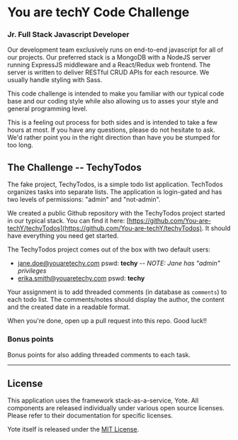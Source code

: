You are techY Code Challenge
======
### Jr. Full Stack Javascript Developer

Our development team exclusively runs on end-to-end javascript for all of our projects. Our preferred stack is a MongoDB with a NodeJS server running ExpressJS middleware and a React/Redux web frontend. The server is written to deliver RESTful CRUD APIs for each resource. We usually handle styling with Sass. 

This code challenge is intended to make you familiar with our typical code base and our coding style while also allowing us to asses your style and general programming level.

This is a feeling out process for both sides and is intended to take a few hours at most.  If you have any questions, please do not hesitate to ask. We'd rather point you in the right direction than have you be stumped for too long.


## The Challenge -- TechyTodos 

The fake project, TechyTodos, is a simple todo list application. TechTodos organizes tasks into separate lists. The application is login-gated and has two levels of permissions: "admin" and "not-admin". 

We created a public Github repository with the TechyTodos project started in our typical stack. You can find it here: [https://github.com/You-are-techY/techyTodos](https://github.com/You-are-techY/techyTodos). It should have everything you need get started.  

The TechyTodos project comes out of the box with two default users: 
- jane.doe@youaretechy.com pswd: **techy** -- _NOTE: Jane has "admin" privileges_
- erika.smith@youaretechy.com pswd: **techy** 

Your assignment is to add threaded comments (in database as `comments`) to each todo list.  The comments/notes should display the author, the content and the created date in a readable format. 

When you're done, open up a pull request into this repo. Good luck!!


### Bonus points
Bonus points for also adding threaded comments to each task.  

****

## License

This application uses the framework stack-as-a-service, Yote. All components are released individually under various open source licenses.  Please refer to their documentation for specific licenses.

Yote itself is released under the [MIT License](http://www.opensource.org/licenses/MIT).
